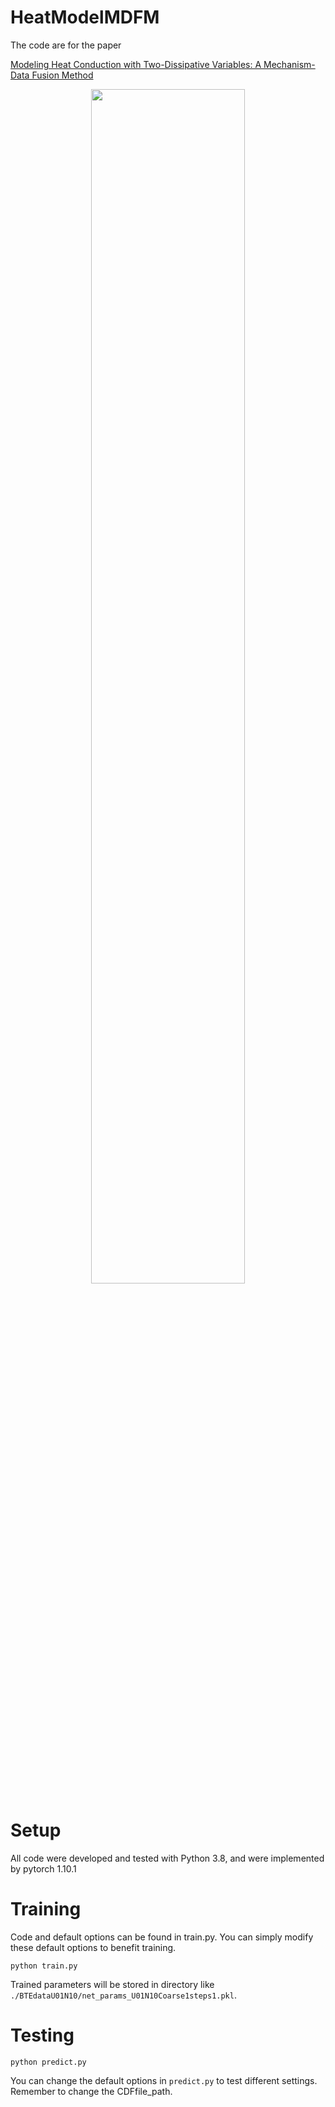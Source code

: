 # HeatModelMDFM
The code are for the paper

[Modeling Heat Conduction with Two-Dissipative Variables: A Mechanism-Data Fusion Method](https://arxiv.org/abs/2212.11508)

<div  align="center">
<img src="figures/cdfnet.jpg" width = "70%" />
</div>

# Setup

All code were developed and tested with Python 3.8, and were implemented by pytorch 1.10.1

# Training

Code and default options can be found in train.py. You can simply modify these default options to benefit training.  

```
python train.py
```

Trained parameters will be stored in directory like `./BTEdataU01N10/net_params_U01N10Coarse1steps1.pkl`.

# Testing

```
python predict.py
```

You can change the default options in `predict.py` to test different settings. Remember to change the CDFfile_path.
